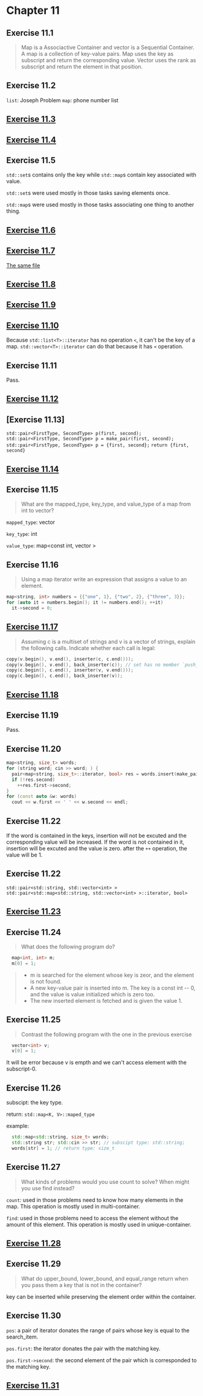 # Chapter 11

## Exercise 11.1
> Map is a Associactive Container and vector is a Sequential Container.
> A map is a collection of key-value pairs.
> Map uses the key as subscript and return the corresponding value.
> Vector uses the rank as subscript and return the element in that position.

## Exercise 11.2
`list`: Joseph Problem
`map`: phone number list

## [Exercise 11.3](ex_11_3.cpp)

## [Exercise 11.4](ex_11_4.cpp)

## Exercise 11.5
`std::set`s contains only the key while `std::map`s contain key associated with
 value.

`std::set`s were used mostly in those tasks saving elements once.

`std::map`s were used mostly in those tasks associating one thing to another
 thing.

## [Exercise 11.6](https://stackoverflow.com/questions/2302681/c-stl-list-vs-set)

## [Exercise 11.7](https://github.com/Mooophy/Cpp-Primer/blob/master/ch11/ex11_7.cpp)

[The same file](ex_11_7.cpp)

## [Exercise 11.8](ex_11_8.cpp)

## [Exercise 11.9](ex_11_9.cpp)

## [Exercise 11.10](ex_11_10.cpp)
Because `std::list<T>::iterator` has no operation `<`, it can't be the key of a
map. `std::vector<T>::iterator` can do that because it has `<` operation.

## Exercise 11.11
Pass.

## [Exercise 11.12](ex_11_12.cpp)

## [Exercise 11.13]
`std::pair<FirstType, SecondType> p(first, second);`
`std::pair<FirstType, SecondType> p = make_pair(first, second);`
`std::pair<FirstType, SecondType> p = {first, second};`
`return {first, second}`

## [Exercise 11.14](ex_11_14.cpp)

## Exercise 11.15
> What are the mapped_type, key_type, and value_type of a map
from int to vector<int>?

`mapped_type`: vector<int>

`key_type`: int

`value_type`: map<const int, vector<int> >

## Exercise 11.16
>Using a map iterator write an expression that assigns a value to an
element.

```Cpp
map<string, int> numbers = {{"one", 1}, {"two", 2}, {"three", 3}};
for (auto it = numbers.begin(); it != numbers.end(); ++it)
  it->second = 0;
```

## [Exercise 11.17](ex_11_17.cpp)
>Assuming c is a multiset of strings and v is a vector of
strings, explain the following calls. Indicate whether each call is legal:

```Cpp
copy(v.begin(), v.end(), inserter(c, c.end()));
copy(v.begin(), v.end(), back_inserter(c)); // set has no member `push_back`
copy(c.begin(), c.end(), inserter(v, v.end()));
copy(c.begin(), c.end(), back_inserter(v));
```
## [Exercise 11.18](ex_11_18.cpp)

## Exercise 11.19
Pass.

## Exercise 11.20
```cpp
map<string, size_t> words;
for (string word; cin >> word; ) {
  pair<map<string, size_t>::iterator, bool> res = words.insert(make_pair(word, 1));
  if (!res.second)
    ++res.first->second;
}
for (const auto &w: words)
  cout << w.first << ' ' << w.second << endl;
```

## Exercise 11.22
If the word is contained in the keys, insertion will not be excuted and the corresponding value will be increased. If the word is not contained in it,
insertion will be excuted and the value is zero. after the `++` operation, the
value will be 1.

## Exercise 11.22
`std::pair<std::string, std::vector<int> >`
`std::pair<std::map<std::string, std::vector<int> >::iterator, bool>`

## [Exercise 11.23](ex_11_23.cpp)

## Exercise 11.24
>What does the following program do?
```cpp  
  map<int, int> m;
  m[0] = 1;
```
>* m is searched for the element whose key is zeor, and the element is not found.
>* A new key-value pair is inserted into m. The key is a const int -- 0, and the
value is value initialized which is zero too.
>* The new inserted element is fetched and is given the value 1.

## Exercise 11.25
>Contrast the following program with the one in the previous exercise
```cpp
  vector<int> v;
  v[0] = 1;
```
It will be error because v is empth and we can't access element with the subscript-0.

## Exercise 11.26
subscipt: the key type.

return: `std::map<K, V>::maped_type`

example:
```cpp
  std::map<std::string, size_t> words;
  std::string str; std::cin >> str; // subscipt type: std::string;
  words[str] = 1; // return type: size_t
```
## Exercise 11.27
>What kinds of problems would you use count to solve? When might
you use find instead?

`count`: used in those problems need to know how many elements in the map. This operation is mostly used in multi-container.

`find`: used in those problems need to access the element without the amount of this element. This operation is mostly used in unique-container.

## [Exercise 11.28](ex_11_28.cpp)

## Exercise 11.29
>What do upper_bound, lower_bound, and equal_range return
when you pass them a key that is not in the container?

key can be inserted
while preserving the element order within the container.

## Exercise 11.30
`pos`: a pair of iterator donates the range of pairs whose key is equal to the search_item.

`pos.first`: the iterator donates the pair with the matching key.

`pos.first->second`: the second element of the pair which is corresponded to the matching key.

## [Exercise 11.31](ex_11_31.cpp)
